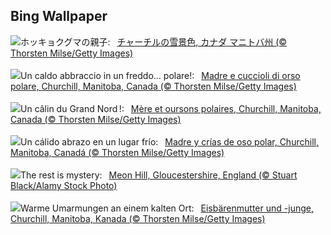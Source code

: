 ## Bing Wallpaper
![](https://www.bing.com/th?id=OHR.MilsePolarBear_JA-JP2676664686_UHD.jpg&w=1000)ホッキョクグマの親子:&nbsp;&ensp;[チャーチルの雪景色, カナダ マニトバ州  (© Thorsten Milse/Getty Images)](https://www.bing.com/th?id=OHR.MilsePolarBear_JA-JP2676664686_UHD.jpg)
<br><br/>
![](https://www.bing.com/th?id=OHR.MilsePolarBear_IT-IT6547276065_UHD.jpg&w=1000)Un caldo abbraccio in un freddo... polare!:&nbsp;&ensp;[Madre e cuccioli di orso polare, Churchill, Manitoba, Canada (© Thorsten Milse/Getty Images)](https://www.bing.com/th?id=OHR.MilsePolarBear_IT-IT6547276065_UHD.jpg)
<br><br/>
![](https://www.bing.com/th?id=OHR.MilsePolarBear_FR-FR1430987110_UHD.jpg&w=1000)Un câlin du Grand Nord !:&nbsp;&ensp;[Mère et oursons polaires, Churchill, Manitoba, Canada (© Thorsten Milse/Getty Images)](https://www.bing.com/th?id=OHR.MilsePolarBear_FR-FR1430987110_UHD.jpg)
<br><br/>
![](https://www.bing.com/th?id=OHR.MilsePolarBear_ES-ES4207753290_UHD.jpg&w=1000)Un cálido abrazo en un lugar frío:&nbsp;&ensp;[Madre y crías de oso polar, Churchill, Manitoba, Canadá (© Thorsten Milse/Getty Images)](https://www.bing.com/th?id=OHR.MilsePolarBear_ES-ES4207753290_UHD.jpg)
<br><br/>
![](https://www.bing.com/th?id=OHR.MeonHillViewUK_EN-GB5301951758_UHD.jpg&w=1000)The rest is mystery:&nbsp;&ensp;[Meon Hill, Gloucestershire, England (© Stuart Black/Alamy Stock Photo)](https://www.bing.com/th?id=OHR.MeonHillViewUK_EN-GB5301951758_UHD.jpg)
<br><br/>
![](https://www.bing.com/th?id=OHR.MilsePolarBear_DE-DE5881142630_UHD.jpg&w=1000)Warme Umarmungen an einem kalten Ort:&nbsp;&ensp;[Eisbärenmutter und -junge, Churchill, Manitoba, Kanada (© Thorsten Milse/Getty Images)](https://www.bing.com/th?id=OHR.MilsePolarBear_DE-DE5881142630_UHD.jpg)
<br><br/>
